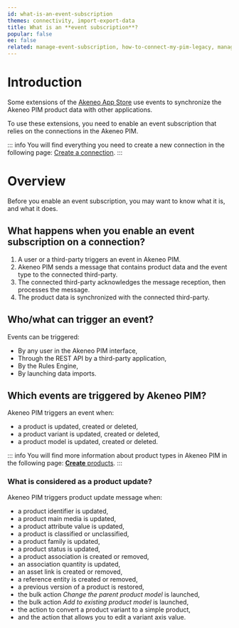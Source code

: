 ```yaml
---
id: what-is-an-event-subscription
themes: connectivity, import-export-data
title: What is an **event subscription**?
popular: false
ee: false
related: manage-event-subscription, how-to-connect-my-pim-legacy, manage-your-connections
---
```


# Introduction

Some extensions of the [Akeneo App Store](https://marketplace.akeneo.com) use events to synchronize the Akeneo PIM product data with other applications. 

To use these extensions, you need to enable an event subscription that relies on the connections in the Akeneo PIM. 

::: info
You will find everything you need to create a new connection in the following page: [Create a connection](manage-your-connections.html#create-a-connection). 
:::

# Overview
Before you enable an event subscription, you may want to know what it is, and what it does. 

## What happens when you enable an event subscription on a connection?

1. A user or a third-party triggers an event in Akeneo PIM. 
2. Akeneo PIM sends a message that contains product data and the event type to the connected third-party. 
3. The connected third-party acknowledges the message reception, then processes the message.
4. The product data is synchronized with the connected third-party. 

## Who/what can trigger an event?

Events can be triggered:
- By any user in the Akeneo PIM interface, 
- Through the REST API by a third-party application,
- By the Rules Engine, 
- By launching data imports.

## Which events are triggered by Akeneo PIM?

Akeneo PIM triggers an event when:
- a product is updated, created or deleted,
- a product variant is updated, created or deleted,
- a product model is updated, created or deleted.


::: info
You will find more information about product types in Akeneo PIM in the following page: [**Create** products](create-a-product.html).
:::

### What is considered as a product update?

Akeneo PIM triggers product update message when: 
- a product identifier is updated,
- a product main media is updated,
- a product attribute value is updated,
- a product is classified or unclassified,
- a product family is updated,
- a product status is updated,
- a product association is created or removed,
- an association quantity is updated,
- an asset link is created or removed,
- a reference entity is created or removed,
- a previous version of a product is restored,
- the bulk action _Change the parent product model_ is launched,
- the bulk action _Add to existing product model_ is launched,
- the action to convert a product variant to a simple product, 
- and the action that allows you to edit a variant axis value.
